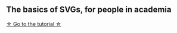 ## The basics of SVGs, for people in academia

[☆ Go to the tutorial ☆](https://greenelab.github.io/intro-to-svgs/)